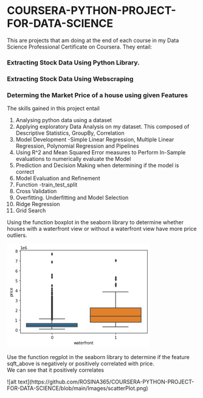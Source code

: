 # COURSERA-PYTHON-PROJECT-FOR-DATA-SCIENCE
This are projects that am doing at the end of each course in my Data Science Professional Certificate on Coursera.
They entail:
### Extracting Stock Data Using Python Library.
### Extracting Stock Data Using Webscraping
### Determing the Market Price of a house using given Features
The skills gained in this project entail
1. Analysing python data using a dataset
2. Applying exploratory Data Analysis on my dataset. This composed of Descriptive Statistics, GroupBy, Correlation
3. Model Development -Simple Linear Regression, Multiple Linear Regression, Polynomial Regression and Pipelines
4. Using R^2 and Mean Squared Error measures to Perform In-Sample evaluations to numerically evaluate the Model
5. Prediction and Decision Making when determining if the model is correct
6. Model Evaluation and Refinement
7. Function -train_test_split
8. Cross Validation
9. Overfitting. Underfitting and Model Selection
10. Ridge Regression
11. Grid Search
<p>
Using the function boxplot in the seaborn library to determine whether houses with a waterfront view or without a waterfront view have more price outliers.</p>

![alt text](https://github.com/ROSINA365/COURSERA-PYTHON-PROJECT-FOR-DATA-SCIENCE/blob/main/Images/BoxPlot.png)

<p>Use the function regplot in the seaborn library to determine if the feature sqft_above is negatively or positively correlated with price.<br> We can see that it positively correlates</p>
![alt text](https://github.com/ROSINA365/COURSERA-PYTHON-PROJECT-FOR-DATA-SCIENCE/blob/main/Images/scatterPlot.png)

